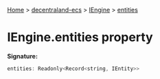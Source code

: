[Home](./index) &gt; [decentraland-ecs](./decentraland-ecs.md) &gt; [IEngine](./decentraland-ecs.iengine.md) &gt; [entities](./decentraland-ecs.iengine.entities.md)

# IEngine.entities property


**Signature:**
```javascript
entities: Readonly<Record<string, IEntity>>
```
